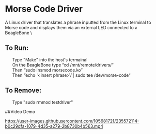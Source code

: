 # Morse Code Driver
A Linux driver that translates a phrase inputted from the Linux terminal to Morse code and displays them via an external LED connected to a BeagleBone \

## To Run:
&nbsp; &nbsp; &nbsp; Type "Make" into the host's termainal \
&nbsp; &nbsp; &nbsp; On the BeagleBone type “cd /mnt/remote/drivers/” \
&nbsp; &nbsp; &nbsp; Then “sudo insmod morsecode.ko” \
&nbsp; &nbsp; &nbsp; Then “echo '\<insert phrase>\’ | sudo tee /dev/morse-code“
 
## To Remove:
&nbsp; &nbsp; &nbsp; Type "sudo rmmod testdriver"

##Video Demo 


https://user-images.githubusercontent.com/105681721/235572114-b0c29dfa-1079-4d35-a279-2b8730b4b563.mp4





